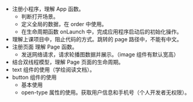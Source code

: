 * 注册小程序，理解 App 函数。
	- 判断打开场景。
	- 定义全局的数据，在 order 中使用。
	- 在生命周期函数 onLaunch 中，完成应用程序启动后的初始化操作。
* 理解上课项目中，阻止代码的方式。跳转的 page 路径中，不能有中文。
* 注册页面 理解 Page 函数。
	- 发送网络请求，请求轮播图数据并展示。（image 组件有默认宽高）
* 结合双线程模型，理解 Page 页面的生命周期。
* text 组件的使用（学绘阅读文档）。
* button 组件的使用
	- 基本使用
	- open-type 属性的使用。获取用户信息和手机号（个人开发者无权限）。

